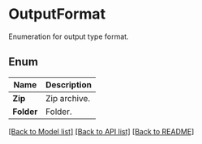 ﻿
# OutputFormat
Enumeration for output type format.

## Enum
 Name | Description
------------ | ------------
**Zip** | Zip archive.
**Folder** | Folder.


[[Back to Model list]](../../README.md#documentation-for-models) [[Back to API list]](../../README.md#documentation-for-api-endpoints) [[Back to README]](../../README.md)


